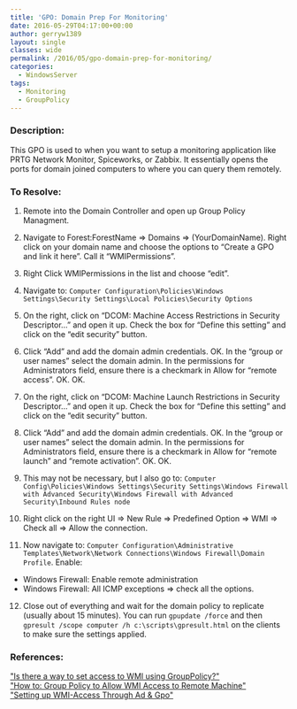```yaml
---
title: 'GPO: Domain Prep For Monitoring'
date: 2016-05-29T04:17:00+00:00
author: gerryw1389
layout: single
classes: wide
permalink: /2016/05/gpo-domain-prep-for-monitoring/
categories:
  - WindowsServer
tags:
  - Monitoring
  - GroupPolicy
---
```

<!--more-->

### Description:

This GPO is used to when you want to setup a monitoring application like PRTG Network Monitor, Spiceworks, or Zabbix. It essentially opens the ports for domain joined computers to where you can query them remotely.

### To Resolve:

1. Remote into the Domain Controller and open up Group Policy Managment.

2. Navigate to Forest:ForestName => Domains => (YourDomainName). Right click on your domain name and choose the options to &#8220;Create a GPO and link it here&#8221;. Call it &#8220;WMIPermissions&#8221;.

3. Right Click WMIPermissions in the list and choose &#8220;edit&#8221;.

4. Navigate to: `Computer Configuration\Policies\Windows Settings\Security Settings\Local Policies\Security Options`

5. On the right, click on &#8220;DCOM: Machine Access Restrictions in Security Descriptor&#8230;&#8221; and open it up. Check the box for &#8220;Define this setting&#8221; and click on the &#8220;edit security&#8221; button.

6. Click &#8220;Add&#8221; and add the domain admin credentials. OK. In the &#8220;group or user names&#8221; select the domain admin. In the permissions for Administrators field, ensure there is a checkmark in Allow for &#8220;remote access&#8221;. OK. OK.

7. On the right, click on &#8220;DCOM: Machine Launch Restrictions in Security Descriptor&#8230;&#8221; and open it up. Check the box for &#8220;Define this setting&#8221; and click on the &#8220;edit security&#8221; button.

8. Click &#8220;Add&#8221; and add the domain admin credentials. OK. In the &#8220;group or user names&#8221; select the domain admin. In the permissions for Administrators field, ensure there is a checkmark in Allow for &#8220;remote launch&#8221; and &#8220;remote activation&#8221;. OK. OK.

9. This may not be necessary, but I also go to: `Computer Config\Policies\Windows Settings\Security Settings\Windows Firewall with Advanced Security\Windows Firewall with Advanced Security\Inbound Rules node`

10. Right click on the right UI => New Rule => Predefined Option => WMI => Check all => Allow the connection.

11. Now navigate to: `Computer Configuration\Administrative Templates\Network\Network Connections\Windows Firewall\Domain Profile`. Enable:

   - Windows Firewall: Enable remote administration
   - Windows Firewall: All ICMP exceptions => check all the options.

12. Close out of everything and wait for the domain policy to replicate (usually about 15 minutes). You can run `gpupdate /force` and then `gpresult /scope computer /h c:\scripts\gpresult.html` on the clients to make sure the settings applied.

### References:

["Is there a way to set access to WMI using GroupPolicy?"](http://serverfault.com/questions/262590/is-there-a-way-to-set-access-to-wmi-using-grouppolicy)  
["How to: Group Policy to Allow WMI Access to Remote Machine"](https://community.spiceworks.com/how_to/17452-group-policy-to-allow-wmi-access-to-remote-machine)  
["Setting up WMI-Access Through Ad & Gpo"](http://infrasightlabs.com/setting-wmi-access-ad-gpo)